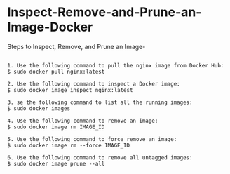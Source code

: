 # Inspect-Remove-and-Prune-an-Image-Docker

Steps to Inspect, Remove, and Prune an Image-

```

1. Use the following command to pull the nginx image from Docker Hub:
$ sudo docker pull nginx:latest

2. Use the following command to inspect a Docker image:
$ sudo docker image inspect nginx:latest

3. se the following command to list all the running images:
$ sudo docker images

4. Use the following command to remove an image:
$ sudo docker image rm IMAGE_ID

5. Use the following command to force remove an image:
$ sudo docker image rm --force IMAGE_ID

6. Use the following command to remove all untagged images:
$ sudo docker image prune --all

```
